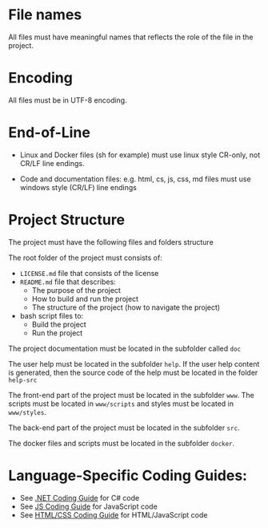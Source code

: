 # File names

All files must have meaningful names that reflects the role of the file in the project.

# Encoding

All files must be in UTF-8 encoding.

# End-of-Line

  * Linux and Docker files (sh for example) must use linux style CR-only, not CR/LF line endings.

  * Code and documentation files: e.g. html, cs, js, css, md files must use windows style (CR/LF) line endings

# Project Structure

The project must have the following files and folders structure

The root folder of the project must consists of:

* `LICENSE.md` file that consists of the license
* `README.md` file that describes:
  * The purpose of the project
  * How to build and run the project
  * The structure of the project (how to navigate the project)
* bash script files to:
  * Build the project
  * Run the project

The project documentation must be located in the subfolder called `doc`

The user help must be located in the subfolder `help`. If the user help content is generated, then the source code of the help must be located in the folder `help-src`

The front-end part of the project must be located in the subfolder `www`. The scripts must be located in `www/scripts` and styles must be located in `www/styles`.

The back-end part of the project must be located in the subfolder `src`.

The docker files and scripts must be located in the subfolder `docker`.

# Language-Specific Coding Guides:

  * See [.NET Coding Guide](CODINGGUIDE_CS.md) for C# code
  * See [JS Coding Guide](CODINGGUIDE_JS.md) for JavaScript code
  * See [HTML/CSS Coding Guide](CODINGGUIDE_HTML.md) for HTML/JavaScript code
